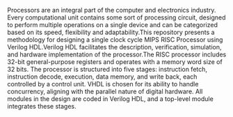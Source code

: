 Processors are an integral part of the computer and electronics industry. Every computational unit contains some sort of processing circuit, designed to perform multiple
operations on a single device and can be categorized based on its speed, flexibility and adaptability.This repository presents a methodology for designing a single clock cycle MIPS RISC Processor using Verilog HDL.Verilog HDL facilitates the description, verification, simulation, and hardware implementation of the processor.The RISC processor includes 
32-bit general-purpose registers and operates with a memory word size of 32 bits. The processor is structured into five stages: instruction fetch, instruction decode, execution,
data memory, and write back, each controlled by a control unit. VHDL is chosen for its ability to handle concurrency, aligning with the parallel nature of digital hardware.
All modules in the design are coded in Verilog HDL, and a top-level module integrates these stages.
